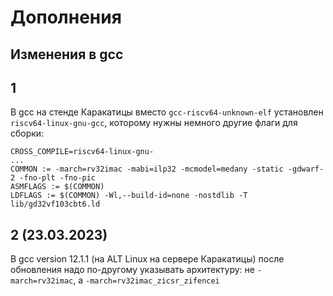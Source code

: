 # Дополнения

## Изменения в gcc

## 1

В gcc на стенде Каракатицы вместо ```gcc-riscv64-unknown-elf``` установлен ```riscv64-linux-gnu-gcc```, которому нужны немного другие флаги для сборки:

```
CROSS_COMPILE=riscv64-linux-gnu-
...
COMMON := -march=rv32imac -mabi=ilp32 -mcmodel=medany -static -gdwarf-2 -fno-plt -fno-pic
ASMFLAGS := $(COMMON)
LDFLAGS := $(COMMON) -Wl,--build-id=none -nostdlib -T lib/gd32vf103cbt6.ld
```

## 2 (23.03.2023)

В gcc version 12.1.1 (на ALT Linux на сервере Каракатицы) после обновления надо по-другому указывать архитектуру: не ```-march=rv32imac```, а ```-march=rv32imac_zicsr_zifencei```